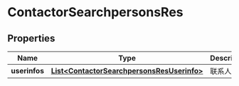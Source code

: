 # ContactorSearchpersonsRes

## Properties
Name | Type | Description | Notes
------------ | ------------- | ------------- | -------------
**userinfos** | [**List&lt;ContactorSearchpersonsResUserinfo&gt;**](ContactorSearchpersonsResUserinfo.md) | 联系人信息 | 
